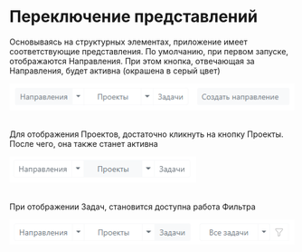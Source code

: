 # Переключение представлений

Основываясь на структурных элементах, приложение имеет соответствующие представления. По умолчанию, при первом запуске, отображаются Направления. При этом кнопка, отвечающая за Направления, будет активна (окрашена в серый цвет)

![Отображение Направлений](./img/checked_view/view_napravs.png)
  
\
Для отображения Проектов, достаточно кликнуть на кнопку Проекты. После чего, она также станет активна

![Отображение Проектов](./img/checked_view/view_projects.png)

\
При отображении Задач, становится доступна работа Фильтра

![Отображение Задач](./img/checked_view/view_tasks.png)
